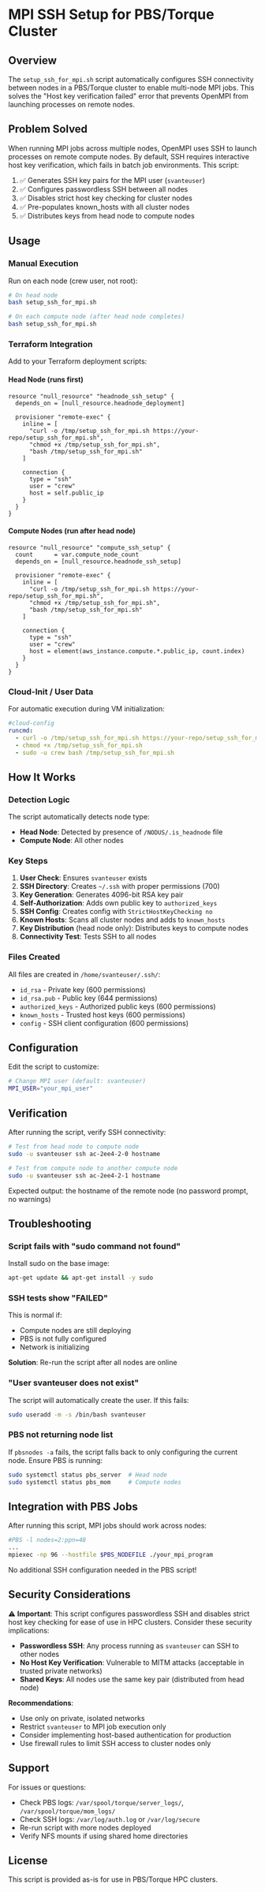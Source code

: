 # MPI SSH Setup for PBS/Torque Cluster

## Overview

The `setup_ssh_for_mpi.sh` script automatically configures SSH connectivity between nodes in a PBS/Torque cluster to enable multi-node MPI jobs. This solves the "Host key verification failed" error that prevents OpenMPI from launching processes on remote nodes.

## Problem Solved

When running MPI jobs across multiple nodes, OpenMPI uses SSH to launch processes on remote compute nodes. By default, SSH requires interactive host key verification, which fails in batch job environments. This script:

1. ✅ Generates SSH key pairs for the MPI user (`svanteuser`)
2. ✅ Configures passwordless SSH between all nodes
3. ✅ Disables strict host key checking for cluster nodes
4. ✅ Pre-populates known_hosts with all cluster nodes
5. ✅ Distributes keys from head node to compute nodes

## Usage

### Manual Execution

Run on each node (crew user, not root):

```bash
# On head node
bash setup_ssh_for_mpi.sh

# On each compute node (after head node completes)
bash setup_ssh_for_mpi.sh
```

### Terraform Integration

Add to your Terraform deployment scripts:

#### Head Node (runs first)

```hcl
resource "null_resource" "headnode_ssh_setup" {
  depends_on = [null_resource.headnode_deployment]
  
  provisioner "remote-exec" {
    inline = [
      "curl -o /tmp/setup_ssh_for_mpi.sh https://your-repo/setup_ssh_for_mpi.sh",
      "chmod +x /tmp/setup_ssh_for_mpi.sh",
      "bash /tmp/setup_ssh_for_mpi.sh"
    ]
    
    connection {
      type = "ssh"
      user = "crew"
      host = self.public_ip
    }
  }
}
```

#### Compute Nodes (run after head node)

```hcl
resource "null_resource" "compute_ssh_setup" {
  count      = var.compute_node_count
  depends_on = [null_resource.headnode_ssh_setup]
  
  provisioner "remote-exec" {
    inline = [
      "curl -o /tmp/setup_ssh_for_mpi.sh https://your-repo/setup_ssh_for_mpi.sh",
      "chmod +x /tmp/setup_ssh_for_mpi.sh",
      "bash /tmp/setup_ssh_for_mpi.sh"
    ]
    
    connection {
      type = "ssh"
      user = "crew"
      host = element(aws_instance.compute.*.public_ip, count.index)
    }
  }
}
```

### Cloud-Init / User Data

For automatic execution during VM initialization:

```yaml
#cloud-config
runcmd:
  - curl -o /tmp/setup_ssh_for_mpi.sh https://your-repo/setup_ssh_for_mpi.sh
  - chmod +x /tmp/setup_ssh_for_mpi.sh
  - sudo -u crew bash /tmp/setup_ssh_for_mpi.sh
```

## How It Works

### Detection Logic

The script automatically detects node type:
- **Head Node**: Detected by presence of `/NODUS/.is_headnode` file
- **Compute Node**: All other nodes

### Key Steps

1. **User Check**: Ensures `svanteuser` exists
2. **SSH Directory**: Creates `~/.ssh` with proper permissions (700)
3. **Key Generation**: Generates 4096-bit RSA key pair
4. **Self-Authorization**: Adds own public key to `authorized_keys`
5. **SSH Config**: Creates config with `StrictHostKeyChecking no`
6. **Known Hosts**: Scans all cluster nodes and adds to `known_hosts`
7. **Key Distribution** (head node only): Distributes keys to compute nodes
8. **Connectivity Test**: Tests SSH to all nodes

### Files Created

All files are created in `/home/svanteuser/.ssh/`:

- `id_rsa` - Private key (600 permissions)
- `id_rsa.pub` - Public key (644 permissions)
- `authorized_keys` - Authorized public keys (600 permissions)
- `known_hosts` - Trusted host keys (600 permissions)
- `config` - SSH client configuration (600 permissions)

## Configuration

Edit the script to customize:

```bash
# Change MPI user (default: svanteuser)
MPI_USER="your_mpi_user"
```

## Verification

After running the script, verify SSH connectivity:

```bash
# Test from head node to compute node
sudo -u svanteuser ssh ac-2ee4-2-0 hostname

# Test from compute node to another compute node
sudo -u svanteuser ssh ac-2ee4-2-1 hostname
```

Expected output: the hostname of the remote node (no password prompt, no warnings)

## Troubleshooting

### Script fails with "sudo command not found"

Install sudo on the base image:
```bash
apt-get update && apt-get install -y sudo
```

### SSH tests show "FAILED"

This is normal if:
- Compute nodes are still deploying
- PBS is not fully configured
- Network is initializing

**Solution**: Re-run the script after all nodes are online

### "User svanteuser does not exist"

The script will automatically create the user. If this fails:
```bash
sudo useradd -m -s /bin/bash svanteuser
```

### PBS not returning node list

If `pbsnodes -a` fails, the script falls back to only configuring the current node. Ensure PBS is running:
```bash
sudo systemctl status pbs_server  # Head node
sudo systemctl status pbs_mom     # Compute nodes
```

## Integration with PBS Jobs

After running this script, MPI jobs should work across nodes:

```bash
#PBS -l nodes=2:ppn=48
...
mpiexec -np 96 --hostfile $PBS_NODEFILE ./your_mpi_program
```

No additional SSH configuration needed in the PBS script!

## Security Considerations

⚠️ **Important**: This script configures passwordless SSH and disables strict host key checking for ease of use in HPC clusters. Consider these security implications:

- **Passwordless SSH**: Any process running as `svanteuser` can SSH to other nodes
- **No Host Key Verification**: Vulnerable to MITM attacks (acceptable in trusted private networks)
- **Shared Keys**: All nodes use the same key pair (distributed from head node)

**Recommendations**:
- Use only on private, isolated networks
- Restrict `svanteuser` to MPI job execution only
- Consider implementing host-based authentication for production
- Use firewall rules to limit SSH access to cluster nodes only

## Support

For issues or questions:
- Check PBS logs: `/var/spool/torque/server_logs/`, `/var/spool/torque/mom_logs/`
- Check SSH logs: `/var/log/auth.log` or `/var/log/secure`
- Re-run script with more nodes deployed
- Verify NFS mounts if using shared home directories

## License

This script is provided as-is for use in PBS/Torque HPC clusters.
